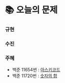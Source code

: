 # 📚 오늘의 문제
### 규현

### 수진

### 주혜
- 백준 11654번 : [아스키코드](https://www.acmicpc.net/problem/11654)
- 백준 11720번 : [숫자의 합](https://www.acmicpc.net/problem/11720)
